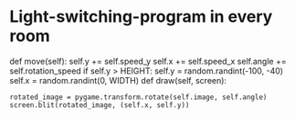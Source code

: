 # Light-switching-program in every room
def move(self):
    self.y += self.speed_y
    self.x += self.speed_x
    self.angle += self.rotation_speed
    if self.y > HEIGHT:
        self.y = random.randint(-100, -40)
        self.x = random.randint(0, WIDTH)
def draw(self, screen):

    rotated_image = pygame.transform.rotate(self.image, self.angle)
    screen.blit(rotated_image, (self.x, self.y))
